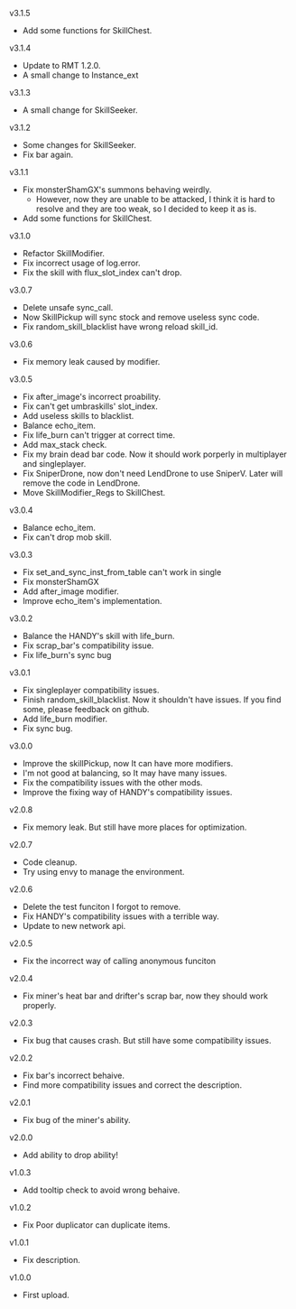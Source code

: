 v3.1.5
* Add some functions for SkillChest.

v3.1.4
* Update to RMT 1.2.0.
* A small change to Instance_ext

v3.1.3
* A small change for SkillSeeker.

v3.1.2
* Some changes for SkillSeeker.
* Fix bar again.

v3.1.1
* Fix monsterShamGX's summons behaving weirdly. 
    * However, now they are unable to be attacked, I think it is hard to resolve and they are too weak, so I decided to keep it as is.
* Add some functions for SkillChest.

v3.1.0
* Refactor SkillModifier.
* Fix incorrect usage of log.error.
* Fix the skill with flux_slot_index can't drop.

v3.0.7
* Delete unsafe sync_call.
* Now SkillPickup will sync stock and remove useless sync code.
* Fix random_skill_blacklist have wrong reload skill_id.

v3.0.6
* Fix memory leak caused by modifier.

v3.0.5
* Fix after_image's incorrect proability.
* Fix can't get umbraskills' slot_index.
* Add useless skills to blacklist.
* Balance echo_item.
* Fix life_burn can't trigger at correct time.
* Add max_stack check.
* Fix my brain dead bar code. Now it should work porperly in multiplayer and singleplayer.
* Fix SniperDrone, now don't need LendDrone to use SniperV. Later will remove the code in LendDrone.
* Move SkillModifier_Regs to SkillChest.

v3.0.4
* Balance echo_item.
* Fix can't drop mob skill.

v3.0.3
* Fix set_and_sync_inst_from_table can't work in single
* Fix monsterShamGX
* Add after_image modifier.
* Improve echo_item's implementation.

v3.0.2
* Balance the HANDY's skill with life_burn.
* Fix scrap_bar's compatibility issue.
* Fix life_burn's sync bug

v3.0.1
* Fix singleplayer compatibility issues.
* Finish random_skill_blacklist. Now it shouldn't have issues. If you find some, please feedback on github.
* Add life_burn modifier.
* Fix sync bug.

v3.0.0
* Improve the skillPickup, now It can have more modifiers.
* I'm not good at balancing, so It may have many issues.
* Fix the compatibility issues with the other mods.
* Improve the fixing way of HANDY's compatibility issues.

v2.0.8
* Fix memory leak. But still have more places for optimization.

v2.0.7
* Code cleanup.
* Try using envy to manage the environment.

v2.0.6
* Delete the test funciton I forgot to remove.
* Fix HANDY's compatibility issues with a terrible way.
* Update to new network api.

v2.0.5
* Fix the incorrect way of calling anonymous funciton

v2.0.4
* Fix miner's heat bar and drifter's scrap bar, now they should work properly.

v2.0.3
* Fix bug that causes crash. But still have some compatibility issues.

v2.0.2
* Fix bar's incorrect behaive.
* Find more compatibility issues and correct the description.

v2.0.1
* Fix bug of the miner's ability.

v2.0.0
* Add ability to drop ability!

v1.0.3
* Add tooltip check to avoid wrong behaive.

v1.0.2
* Fix Poor duplicator can duplicate items.

v1.0.1
* Fix description.

v1.0.0
* First upload.